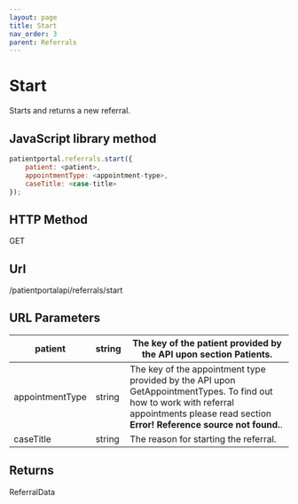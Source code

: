 ```yaml
---
layout: page
title: Start
nav_order: 3
parent: Referrals
---
```


# Start

Starts and returns a new referral.

## JavaScript library method

```javascript
patientportal.referrals.start({
    patient: <patient>,
    appointmentType: <appointment-type>,
    caseTitle: <case-title>
});
```

## HTTP Method

GET

## ****Url****

/patientportalapi/referrals/start

## URL Parameters

| patient | string | The key of the patient provided by the API upon section Patients. |
| --- | --- | --- |
| appointmentType | string | The key of the appointment type provided by the API upon GetAppointmentTypes. To find out how to work with referral appointments please read section **Error! Reference source not found.**. |
| caseTitle | string | The reason for starting the referral. |

## Returns

ReferralData
